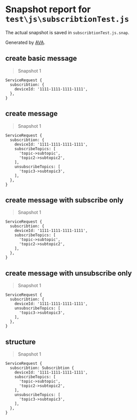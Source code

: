 # Snapshot report for `test\js\subscribtionTest.js`

The actual snapshot is saved in `subscribtionTest.js.snap`.

Generated by [AVA](https://ava.li).

## create basic message

> Snapshot 1

    ServiceRequest {
      subscribtion: {
        deviceId: '1111-1111-1111-1111',
      },
    }

## create message

> Snapshot 1

    ServiceRequest {
      subscribtion: {
        deviceId: '1111-1111-1111-1111',
        subscribeTopics: [
          'topic->subtopic',
          'topic2->subtopic2',
        ],
        unsubscribeTopics: [
          'topic3->subtopic3',
        ],
      },
    }

## create message with subscribe only

> Snapshot 1

    ServiceRequest {
      subscribtion: {
        deviceId: '1111-1111-1111-1111',
        subscribeTopics: [
          'topic->subtopic',
          'topic2->subtopic2',
        ],
      },
    }

## create message with unsubscribe only

> Snapshot 1

    ServiceRequest {
      subscribtion: {
        deviceId: '1111-1111-1111-1111',
        unsubscribeTopics: [
          'topic3->subtopic3',
        ],
      },
    }

## structure

> Snapshot 1

    ServiceRequest {
      subscribtion: Subscribtion {
        deviceId: '1111-1111-1111-1111',
        subscribeTopics: [
          'topic->subtopic',
          'topic2->subtopic2',
        ],
        unsubscribeTopics: [
          'topic3->subtopic3',
        ],
      },
    }
